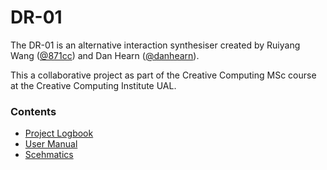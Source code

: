 # DR-01
<p>The DR-01 is an alternative interaction synthesiser created by Ruiyang Wang (<a href="https://github.com/871cc">@871cc</a>) and Dan Hearn (<a href="https://github.com/danhearn">@danhearn</a>).</p>
<p>This a collaborative project as part of the Creative Computing MSc course at the Creative Computing Institute UAL.</p>

<h3>Contents</h3>
<ul>
  <li><a href="https://github.com/danhearn/DR-01/wiki/Logbook">Project Logbook</a></li>
  <li><a href="https://github.com/danhearn/DR-01/wiki/User-Manual">User Manual</a></li>
  <li><a href="https://github.com/danhearn/DR-01/wiki/Schematics">Scehmatics</a></li>
</ul>

